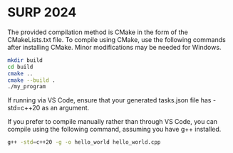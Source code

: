 # SURP 2024

The provided compilation method is CMake in the form of the CMakeLists.txt file. To compile using CMake, use the following commands after installing CMake. Minor modifications may be needed for Windows.

```sh
mkdir build
cd build
cmake ..
cmake --build .
./my_program
```

If running via VS Code, ensure that your generated tasks.json file has -std=c++20 as an argument.

If you prefer to compile manually rather than through VS Code, you can compile using the following command, assuming you have g++ installed. 
```sh
g++ -std=c++20 -g -o hello_world hello_world.cpp
```